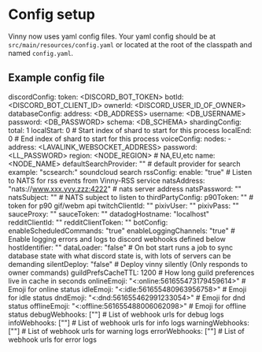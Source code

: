 # Config setup
Vinny now uses yaml config files. Your yaml config should be at `src/main/resources/config.yaml` or located at the root of the classpath and named `config.yaml`.

## Example config file
discordConfig:
  token: <DISCORD_BOT_TOKEN>
  botId: <DISCORD_BOT_CLIENT_ID>
  ownerId: <DISCORD_USER_ID_OF_OWNER>
databaseConfig:
  address: <DB_ADDRESS>
  username: <DB_USERNAME>
  password: <DB_PASSWORD>
  schema: <DB_SCHEMA>
shardingConfig:
  total: 1 
  localStart: 0 # Start index of shard to start for this process
  localEnd: 0 # End index of shard to start for this process
voiceConfig:
  nodes:
    - address: <LAVALINK_WEBSOCKET_ADDRESS>
      password: <LL_PASSWORD>
      region: <NODE_REGION> # NA,EU,etc
      name: <NODE_NAME>
  defaultSearchProvider: "" # default provider for search example: "scsearch:" soundcloud search
rssConfig:
  enable: "true" # Listen to NATS for rss events from Vinny-RSS service
  natsAddress: "nats://www.xxx.yyy.zzz:4222" # nats server address
  natsPassword: ""
  natsSubject: "" # NATS subject to listen to
thirdPartyConfig:
  p90Token: "" # token for p90 gif/webm api
  twitchClientId: ""
  pixivUser: ""
  pixivPass: ""
  sauceProxy: ""
  sauceToken: ""
  datadogHostname: "localhost"
  redditClientId: ""
  redditClientToken: ""
botConfig:
  enableScheduledCommands: "true"
  enableLoggingChannels: "true" # Enable logging errors and logs to discord webhooks defined below
  hostIdentifier: ""
  dataLoader: "false" # On bot start runs a job to sync database state with what discord state is, with lots of servers can be demanding
  silentDeploy: "false" # Deploy vinny silently (Only responds to owner commands)
  guildPrefsCacheTTL: 1200 # How long guild preferences live in cache in seconds
  onlineEmoji: "<:online:561655473179459614>" # Emoji for online status
  idleEmoji: "<:idle:561655480963956758>" # Emoji for idle status
  dndEmoji: "<:dnd:561655462991233054>" # Emoji for dnd status
  offlineEmoji: "<:offline:561655488006062098>" # Emoji for offline status
  debugWebhooks: [""] # List of webhook urls for debug logs
  infoWebhooks: [""] # List of webhook urls for info logs
  warningWebhooks: [""] # List of webhook urls for warning logs
  errorWebhooks: [""] # List of webhook urls for error logs
